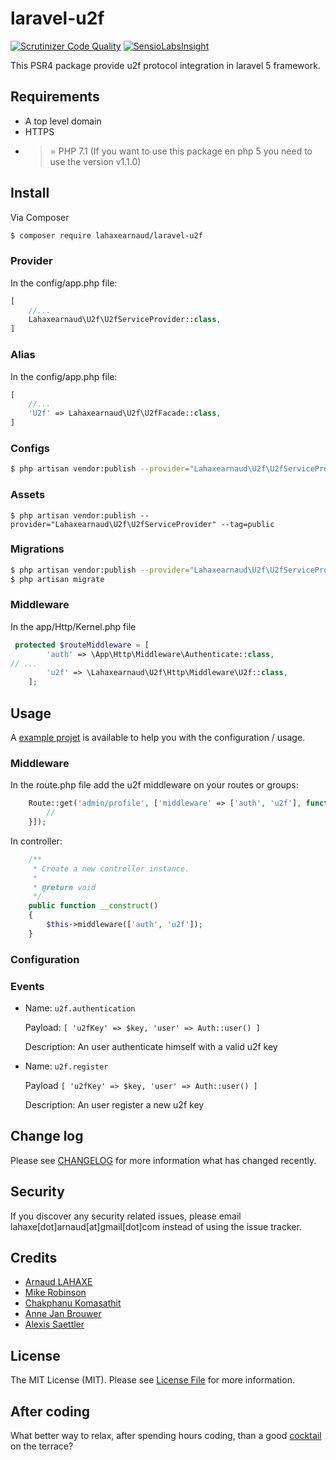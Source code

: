# laravel-u2f
[![Scrutinizer Code Quality](https://scrutinizer-ci.com/g/lahaxearnaud/laravel-u2f/badges/quality-score.png?b=master)](https://scrutinizer-ci.com/g/lahaxearnaud/laravel-u2f/?branch=master)
[![SensioLabsInsight](https://insight.sensiolabs.com/projects/c85fa3f1-7854-4eec-932d-8ac625c1318c/mini.png)](https://insight.sensiolabs.com/projects/c85fa3f1-7854-4eec-932d-8ac625c1318c)

This PSR4 package provide u2f protocol integration in laravel 5 framework.


## Requirements
- A top level domain
- HTTPS
- >= PHP 7.1 (If you want to use this package en php 5 you need to use the version v1.1.0)

## Install

Via Composer

``` bash
$ composer require lahaxearnaud/laravel-u2f
```

### Provider

In the config/app.php file:
``` php
[
    //...
    Lahaxearnaud\U2f\U2fServiceProvider::class,
]
```

### Alias

In the config/app.php file:
``` php
[
    //...
    'U2f' => Lahaxearnaud\U2f\U2fFacade::class,
]
```

### Configs

``` bash
$ php artisan vendor:publish --provider="Lahaxearnaud\U2f\U2fServiceProvider" --tag=config
```

### Assets

```
$ php artisan vendor:publish --provider="Lahaxearnaud\U2f\U2fServiceProvider" --tag=public
```

### Migrations

``` bash
$ php artisan vendor:publish --provider="Lahaxearnaud\U2f\U2fServiceProvider" --tag=migrations
$ php artisan migrate
```

### Middleware

In the app/Http/Kernel.php file

``` php
 protected $routeMiddleware = [
        'auth' => \App\Http\Middleware\Authenticate::class,
// ...
        'u2f' => \Lahaxearnaud\U2f\Http\Middleware\U2f::class,
    ];
```

## Usage

A [example projet](https://github.com/lahaxearnaud/laravel-u2f-example) is available to help you with the configuration / usage.

### Middleware

In the route.php file add the u2f middleware on your routes or groups:
``` php
    Route::get('admin/profile', ['middleware' => ['auth', 'u2f'], function () {
        //
    }]);
```

In controller:

```php
    /**
     * Create a new controller instance.
     *
     * @return void
     */
    public function __construct()
    {
        $this->middleware(['auth', 'u2f']);
    }

```

### Configuration

### Events

- Name: `u2f.authentication`

  Payload: ```[ 'u2fKey' => $key, 'user' => Auth::user() ]```

  Description: An user authenticate himself with a valid u2f key

- Name: `u2f.register`

  Payload ```[ 'u2fKey' => $key, 'user' => Auth::user() ]```

  Description: An user register a new u2f key


## Change log

Please see [CHANGELOG](CHANGELOG.md) for more information what has changed recently.

## Security

If you discover any security related issues, please email lahaxe[dot]arnaud[at]gmail[dot]com instead of using the issue tracker.

## Credits

- [Arnaud LAHAXE](https://github.com/lahaxearnaud)
- [Mike Robinson](https://github.com/multiwebinc)
- [Chakphanu Komasathit](https://github.com/chakphanu)
- [Anne Jan Brouwer](https://github.com/annejan)
- [Alexis Saettler](https://github.com/asbiin)

## License

The MIT License (MIT). Please see [License File](LICENSE.md) for more information.

## After coding

What better way to relax, after spending hours coding, than a good [cocktail](https://cocktailand.fr) on the terrace?
